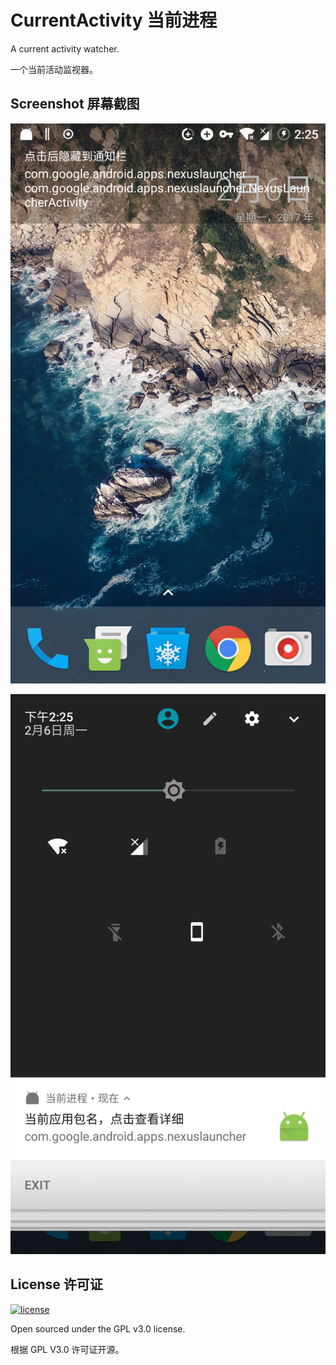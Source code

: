 # CurrentActivity 当前进程

A current activity watcher.

一个当前活动监视器。

## Screenshot 屏幕截图

![Screenshot_1](Screenshot/Screenshot_1.png)

![Screenshot_2](Screenshot/Screenshot_2.png)

## License 许可证

[![license](https://img.shields.io/github/license/Omico/CurrentActivity.svg?style=flat-square)](https://github.com/Omico/CurrentActivity/blob/master/LICENSE)

Open sourced under the GPL v3.0 license.

根据 GPL V3.0 许可证开源。
